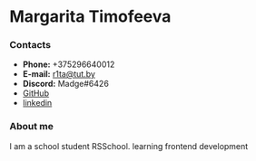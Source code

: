 # Margarita Timofeeva

### Contacts

* **Phone:** +375296640012
* **E-mail:** r1ta@tut.by
* **Discord:** Madge#6426
* [GitHub](https://github.com/Madge-Timofeeva)
* [linkedin](https://www.linkedin.com/feed/)

### About me

I am a school student RSSchool. learning frontend development

